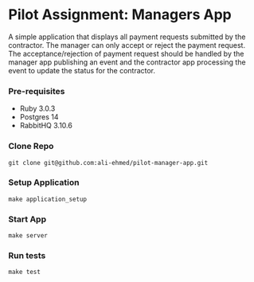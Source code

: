 # Pilot Assignment: Managers App

A simple application that displays all payment requests submitted by the contractor. The manager can only accept or reject the payment request. The acceptance/rejection of payment request should be handled by the manager app publishing an event and the contractor app processing the event to update the status for the contractor.

### Pre-requisites
- Ruby 3.0.3
- Postgres 14
- RabbitHQ 3.10.6

### Clone Repo
```shell
git clone git@github.com:ali-ehmed/pilot-manager-app.git
```

### Setup Application
```shell
make application_setup
```

### Start App
```shell
make server
```

### Run tests
```shell
make test
```